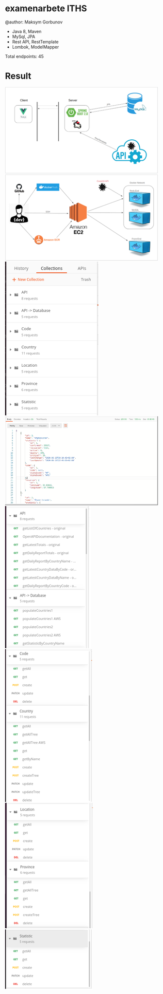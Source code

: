 # examenarbete ITHS 
@author: Maksym Gorbunov

* Java 8, Maven
* MySql, JPA
* Rest API, RestTemplate
* Lombok, ModelMapper 

Total endpoints: 45


# Result	
![](img/1.png)
![](img/2.png)
![](img/9.png)
![](img/10.png)
![](img/11.png)
![](img/12.png)
![](img/13.png)
![](img/14.png)

